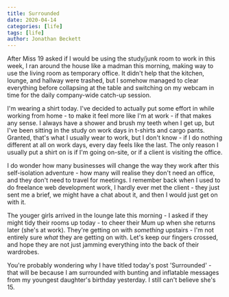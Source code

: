 ```yaml
---
title: Surrounded
date: 2020-04-14
categories: [life]
tags: [life]
author: Jonathan Beckett
---
```


After Miss 19 asked if I would be using the study/junk room to work in this week, I ran around the house like a madman this morning, making way to use the living room as temporary office. It didn't help that the kitchen, lounge, and hallway were trashed, but I somehow managed to clear everything before collapsing at the table and switching on my webcam in time for the daily company-wide catch-up session.

I'm wearing a shirt today. I've decided to actually put some effort in while working from home - to make it feel more like I'm at work - if that makes any sense. I always have a shower and brush my teeth when I get up, but I've been sitting in the study on work days in t-shirts and cargo pants. Granted, that's what I usually wear to work, but I don't know - if I do nothing different at all on work days, every day feels like the last. The only reason I usually put a shirt on is if I'm going on-site, or if a client is visiting the office.

I do wonder how many businesses will change the way they work after this self-isolation adventure - how many will realise they don't need an office, and they don't need to travel for meetings. I remember back when I used to do freelance web development work, I hardly ever met the client - they just sent me a brief, we might have a chat about it, and then I would just get on with it.

The youger girls arrived in the lounge late this morning - I asked if they might tidy their rooms up today - to cheer their Mum up when she returns later (she's at work). They're getting on with *something* upstairs - I'm not entirely sure *what* they are getting on with. Let's keep our fingers crossed, and hope they are not just jamming everything into the back of their wardrobes.

You're probably wondering why I have titled today's post 'Surrounded' - that will be because I am surrounded with bunting and inflatable messages from my youngest daughter's birthday yesterday. I still can't believe she's 15.